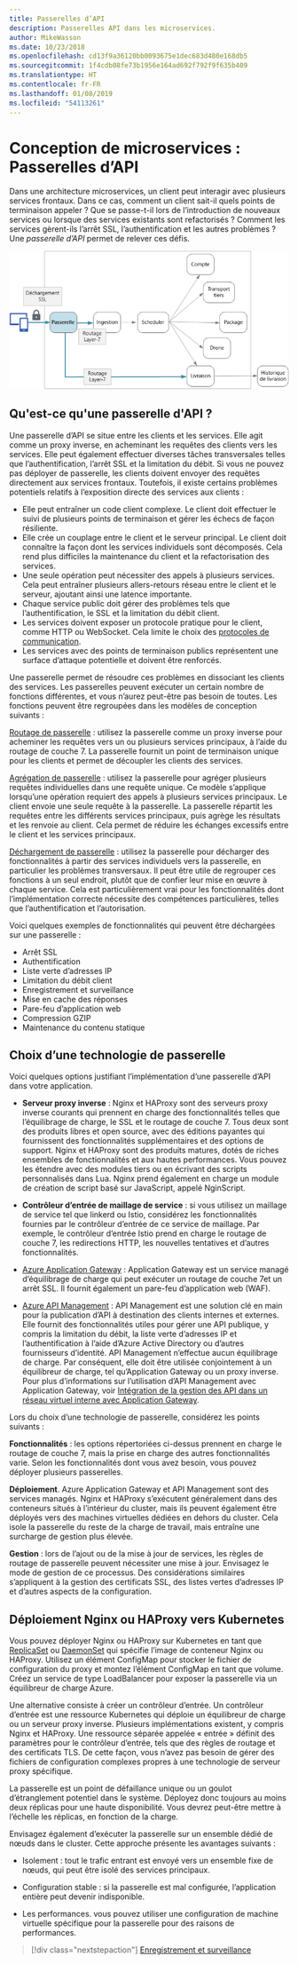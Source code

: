 ```yaml
---
title: Passerelles d’API
description: Passerelles API dans les microservices.
author: MikeWasson
ms.date: 10/23/2018
ms.openlocfilehash: cd13f9a36120bb0093675e1dec683d480e168db5
ms.sourcegitcommit: 1f4cdb08fe73b1956e164ad692f792f9f635b409
ms.translationtype: HT
ms.contentlocale: fr-FR
ms.lasthandoff: 01/08/2019
ms.locfileid: "54113261"
---
```

# <a name="designing-microservices-api-gateways"></a>Conception de microservices : Passerelles d’API

Dans une architecture microservices, un client peut interagir avec plusieurs services frontaux. Dans ce cas, comment un client sait-il quels points de terminaison appeler ? Que se passe-t-il lors de l’introduction de nouveaux services ou lorsque des services existants sont refactorisés ? Comment les services gèrent-ils l’arrêt SSL, l’authentification et les autres problèmes ? Une *passerelle d’API* permet de relever ces défis.

![Diagramme d’une passerelle API](./images/gateway.png)

<!-- markdownlint-disable MD026 -->

## <a name="what-is-an-api-gateway"></a>Qu'est-ce qu'une passerelle d'API ?

<!-- markdownlint-enable MD026 -->

Une passerelle d’API se situe entre les clients et les services. Elle agit comme un proxy inverse, en acheminant les requêtes des clients vers les services. Elle peut également effectuer diverses tâches transversales telles que l’authentification, l’arrêt SSL et la limitation du débit. Si vous ne pouvez pas déployer de passerelle, les clients doivent envoyer des requêtes directement aux services frontaux. Toutefois, il existe certains problèmes potentiels relatifs à l’exposition directe des services aux clients :

- Elle peut entraîner un code client complexe. Le client doit effectuer le suivi de plusieurs points de terminaison et gérer les échecs de façon résiliente.
- Elle crée un couplage entre le client et le serveur principal. Le client doit connaître la façon dont les services individuels sont décomposés. Cela rend plus difficiles la maintenance du client et la refactorisation des services.
- Une seule opération peut nécessiter des appels à plusieurs services. Cela peut entraîner plusieurs allers-retours réseau entre le client et le serveur, ajoutant ainsi une latence importante.
- Chaque service public doit gérer des problèmes tels que l’authentification, le SSL et la limitation du débit client.
- Les services doivent exposer un protocole pratique pour le client, comme HTTP ou WebSocket. Cela limite le choix des [protocoles de communication](./interservice-communication.md).
- Les services avec des points de terminaison publics représentent une surface d’attaque potentielle et doivent être renforcés.

Une passerelle permet de résoudre ces problèmes en dissociant les clients des services. Les passerelles peuvent exécuter un certain nombre de fonctions différentes, et vous n’aurez peut-être pas besoin de toutes. Les fonctions peuvent être regroupées dans les modèles de conception suivants :

[Routage de passerelle](../patterns/gateway-routing.md) : utilisez la passerelle comme un proxy inverse pour acheminer les requêtes vers un ou plusieurs services principaux, à l’aide du routage de couche 7. La passerelle fournit un point de terminaison unique pour les clients et permet de découpler les clients des services.

[Agrégation de passerelle](../patterns/gateway-aggregation.md) : utilisez la passerelle pour agréger plusieurs requêtes individuelles dans une requête unique. Ce modèle s’applique lorsqu’une opération requiert des appels à plusieurs services principaux. Le client envoie une seule requête à la passerelle. La passerelle répartit les requêtes entre les différents services principaux, puis agrège les résultats et les renvoie au client. Cela permet de réduire les échanges excessifs entre le client et les services principaux.

[Déchargement de passerelle](../patterns/gateway-offloading.md) : utilisez la passerelle pour décharger des fonctionnalités à partir des services individuels vers la passerelle, en particulier les problèmes transversaux. Il peut être utile de regrouper ces fonctions à un seul endroit, plutôt que de confier leur mise en œuvre à chaque service. Cela est particulièrement vrai pour les fonctionnalités dont l’implémentation correcte nécessite des compétences particulières, telles que l’authentification et l’autorisation.

Voici quelques exemples de fonctionnalités qui peuvent être déchargées sur une passerelle :

- Arrêt SSL
- Authentification
- Liste verte d’adresses IP
- Limitation du débit client
- Enregistrement et surveillance
- Mise en cache des réponses
- Pare-feu d’application web
- Compression GZIP
- Maintenance du contenu statique

## <a name="choosing-a-gateway-technology"></a>Choix d’une technologie de passerelle

Voici quelques options justifiant l’implémentation d’une passerelle d’API dans votre application.

- **Serveur proxy inverse** : Nginx et HAProxy sont des serveurs proxy inverse courants qui prennent en charge des fonctionnalités telles que l’équilibrage de charge, le SSL et le routage de couche 7. Tous deux sont des produits libres et open source, avec des éditions payantes qui fournissent des fonctionnalités supplémentaires et des options de support. Nginx et HAProxy sont des produits matures, dotés de riches ensembles de fonctionnalités et aux hautes performances. Vous pouvez les étendre avec des modules tiers ou en écrivant des scripts personnalisés dans Lua. Nginx prend également en charge un module de création de script basé sur JavaScript, appelé NginScript.

- **Contrôleur d’entrée de maillage de service** : si vous utilisez un maillage de service tel que linkerd ou Istio, considérez les fonctionnalités fournies par le contrôleur d’entrée de ce service de maillage. Par exemple, le contrôleur d’entrée Istio prend en charge le routage de couche 7, les redirections HTTP, les nouvelles tentatives et d’autres fonctionnalités.

- [Azure Application Gateway](/azure/application-gateway/) : Application Gateway est un service managé d’équilibrage de charge qui peut exécuter un routage de couche 7et un arrêt SSL. Il fournit également un pare-feu d’application web (WAF).

- [Azure API Management](/azure/api-management/) : API Management est une solution clé en main pour la publication d’API à destination des clients internes et externes. Elle fournit des fonctionnalités utiles pour gérer une API publique, y compris la limitation du débit, la liste verte d’adresses IP et l’authentification à l’aide d’Azure Active Directory ou d’autres fournisseurs d’identité. API Management n’effectue aucun équilibrage de charge. Par conséquent, elle doit être utilisée conjointement à un équilibreur de charge, tel qu’Application Gateway ou un proxy inverse. Pour plus d’informations sur l’utilisation d’API Management avec Application Gateway, voir [Intégration de la gestion des API dans un réseau virtuel interne avec Application Gateway](/azure/api-management/api-management-howto-integrate-internal-vnet-appgateway).

Lors du choix d’une technologie de passerelle, considérez les points suivants :

**Fonctionnalités** : les options répertoriées ci-dessus prennent en charge le routage de couche 7, mais la prise en charge des autres fonctionnalités varie. Selon les fonctionnalités dont vous avez besoin, vous pouvez déployer plusieurs passerelles.

**Déploiement**. Azure Application Gateway et API Management sont des services managés. Nginx et HAProxy s’exécutent généralement dans des conteneurs situés à l’intérieur du cluster, mais ils peuvent également être déployés vers des machines virtuelles dédiées en dehors du cluster. Cela isole la passerelle du reste de la charge de travail, mais entraîne une surcharge de gestion plus élevée.

**Gestion** : lors de l’ajout ou de la mise à jour de services, les règles de routage de passerelle peuvent nécessiter une mise à jour. Envisagez le mode de gestion de ce processus. Des considérations similaires s’appliquent à la gestion des certificats SSL, des listes vertes d’adresses IP et d’autres aspects de la configuration.

## <a name="deploying-nginx-or-haproxy-to-kubernetes"></a>Déploiement Nginx ou HAProxy vers Kubernetes

Vous pouvez déployer Nginx ou HAProxy sur Kubernetes en tant que [ReplicaSet](https://kubernetes.io/docs/concepts/workloads/controllers/replicaset/) ou [DaemonSet](https://kubernetes.io/docs/concepts/workloads/controllers/daemonset/) qui spécifie l’image de conteneur Nginx ou HAProxy. Utilisez un élément ConfigMap pour stocker le fichier de configuration du proxy et montez l’élément ConfigMap en tant que volume. Créez un service de type LoadBalancer pour exposer la passerelle via un équilibreur de charge Azure.

Une alternative consiste à créer un contrôleur d’entrée. Un contrôleur d’entrée est une ressource Kubernetes qui déploie un équilibreur de charge ou un serveur proxy inverse. Plusieurs implémentations existent, y compris Nginx et HAProxy. Une ressource séparée appelée « entrée » définit des paramètres pour le contrôleur d’entrée, tels que des règles de routage et des certificats TLS. De cette façon, vous n’avez pas besoin de gérer des fichiers de configuration complexes propres à une technologie de serveur proxy spécifique.

La passerelle est un point de défaillance unique ou un goulot d’étranglement potentiel dans le système. Déployez donc toujours au moins deux réplicas pour une haute disponibilité. Vous devrez peut-être mettre à l’échelle les réplicas, en fonction de la charge.

Envisagez également d’exécuter la passerelle sur un ensemble dédié de nœuds dans le cluster. Cette approche présente les avantages suivants :

- Isolement : tout le trafic entrant est envoyé vers un ensemble fixe de nœuds, qui peut être isolé des services principaux.

- Configuration stable : si la passerelle est mal configurée, l’application entière peut devenir indisponible.

- Les performances. vous pouvez utiliser une configuration de machine virtuelle spécifique pour la passerelle pour des raisons de performances.

> [!div class="nextstepaction"]
> [Enregistrement et surveillance](./logging-monitoring.md)
